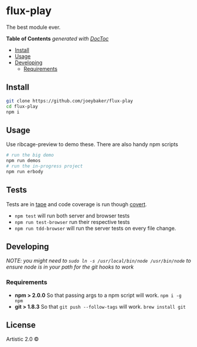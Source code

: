 # flux-play

The best module ever.

<!-- START doctoc generated TOC please keep comment here to allow auto update -->
<!-- DON'T EDIT THIS SECTION, INSTEAD RE-RUN doctoc TO UPDATE -->
**Table of Contents**  *generated with [DocToc](http://doctoc.herokuapp.com/)*

- [Install](#install)
- [Usage](#usage)
- [Developing](#developing)
  - [Requirements](#requirements)

<!-- END doctoc generated TOC please keep comment here to allow auto update -->

## Install

```sh
git clone https://github.com/joeybaker/flux-play
cd flux-play
npm i
```


## Usage

Use ribcage-preview to demo these. There are also handy npm scripts

```sh
# run the big demo
npm run demos
# run the in-progress project
npm run erbody
```

## Tests
Tests are in [tape](https://github.com/substack/tape) and code coverage is run though [covert](https://github.com/substack/covert).

* `npm test` will run both server and browser tests
* `npm run test-browser` run their respective tests
* `npm run tdd-browser` will run the server tests on every file change.

## Developing
_NOTE: you might need to `sudo ln -s /usr/local/bin/node /usr/bin/node` to ensure node is in your path for the git hooks to work_

### Requirements
* **npm > 2.0.0** So that passing args to a npm script will work. `npm i -g npm`
* **git > 1.8.3** So that `git push --follow-tags` will work. `brew install git`

## License

Artistic 2.0 © []()


[npm-url]: https://npmjs.org/package/flux-play
[npm-image]: https://badge.fury.io/js/flux-play.svg
[travis-url]: https://travis-ci.org//flux-play
[travis-image]: https://travis-ci.org//flux-play.svg?branch=master
[daviddm-url]: https://david-dm.org//flux-play.svg?theme=shields.io
[daviddm-image]: https://david-dm.org//flux-play
